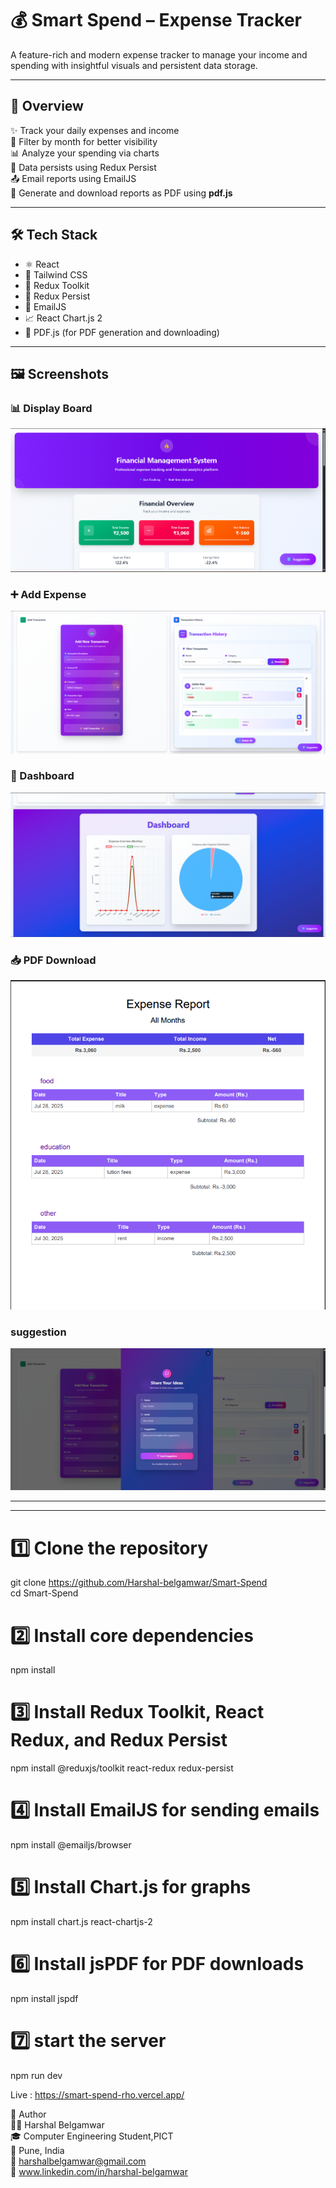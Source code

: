 # 💰 Smart Spend – Expense Tracker

A feature-rich and modern expense tracker to manage your income and spending with insightful visuals and persistent data storage.

---

## 🧠 Overview

✨ Track your daily expenses and income  
📅 Filter by month for better visibility  
📊 Analyze your spending via charts  
💾 Data persists using Redux Persist  
📤 Email reports using EmailJS  
📄 Generate and download reports as PDF using **pdf.js**

---

## 🛠️ Tech Stack

- ⚛️ React  
- 🎨 Tailwind CSS  
- 🧱 Redux Toolkit  
- 💾 Redux Persist  
- 📧 EmailJS  
- 📈 React Chart.js 2  
- 📝 PDF.js (for PDF generation and downloading)

---
## 🖼️ Screenshots

### 📊 Display Board  
![Display Board](./src/assets/screenshots/Display.png)

### ➕ Add Expense  
![Add](./src/assets/screenshots/Add.png)

### 🧮 Dashboard  
![DashBoard](./src/assets/screenshots/DashBoard.png)

### 📥 PDF Download  
![PDF Download](./src/assets/screenshots/Report.png)

### suggestion
![Suggestion](./src/assets/screenshots/Suggestion.png)

---



----

# 1️⃣ Clone the repository
git clone https://github.com/Harshal-belgamwar/Smart-Spend<br>
cd Smart-Spend

# 2️⃣ Install core dependencies
npm install

# 3️⃣ Install Redux Toolkit, React Redux, and Redux Persist
npm install @reduxjs/toolkit react-redux redux-persist

# 4️⃣ Install EmailJS for sending emails
npm install @emailjs/browser

# 5️⃣ Install Chart.js for graphs
npm install chart.js react-chartjs-2

# 6️⃣ Install jsPDF for PDF downloads
npm install jspdf

# 7️⃣ start the server
npm run dev
<br>

Live : https://smart-spend-rho.vercel.app/
<br>

👤 Author<br>
👨‍💻 Harshal Belgamwar<br>
🎓 Computer Engineering Student,PICT<br>
📍 Pune, India<br>
📧 harshalbelgamwar@gmail.com<br>
🔗 www.linkedin.com/in/harshal-belgamwar<br>


